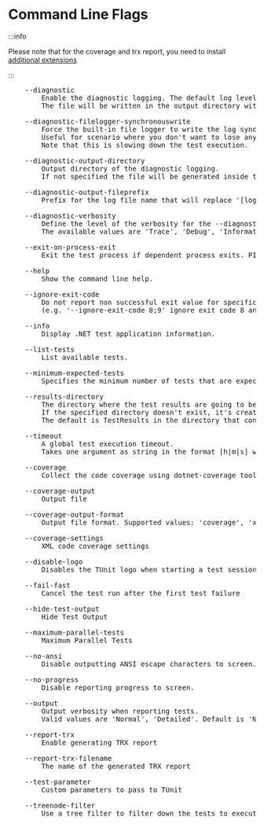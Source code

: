 # Command Line Flags

:::info

Please note that for the coverage and trx report, you need to install [additional extensions](../extensions/extensions.md)

:::

<pre>
    --diagnostic
        Enable the diagnostic logging. The default log level is 'Trace'.
        The file will be written in the output directory with the name log_[MMddHHssfff].diag

    --diagnostic-filelogger-synchronouswrite
        Force the built-in file logger to write the log synchronously.
        Useful for scenario where you don't want to lose any log (i.e. in case of crash).
        Note that this is slowing down the test execution.

    --diagnostic-output-directory
        Output directory of the diagnostic logging.
        If not specified the file will be generated inside the default 'TestResults' directory.

    --diagnostic-output-fileprefix
        Prefix for the log file name that will replace '[log]_.'

    --diagnostic-verbosity
        Define the level of the verbosity for the --diagnostic.
        The available values are 'Trace', 'Debug', 'Information', 'Warning', 'Error', and 'Critical'.

    --exit-on-process-exit
        Exit the test process if dependent process exits. PID must be provided.

    --help
        Show the command line help.

    --ignore-exit-code
        Do not report non successful exit value for specific exit codes
        (e.g. '--ignore-exit-code 8;9' ignore exit code 8 and 9 and will return 0 in these case)

    --info
        Display .NET test application information.

    --list-tests
        List available tests.

    --minimum-expected-tests
        Specifies the minimum number of tests that are expected to run.

    --results-directory
        The directory where the test results are going to be placed.
        If the specified directory doesn't exist, it's created.
        The default is TestResults in the directory that contains the test application.

    --timeout
        A global test execution timeout.
        Takes one argument as string in the format [h|m|s] where 'value' is float.

    --coverage
        Collect the code coverage using dotnet-coverage tool

    --coverage-output
        Output file

    --coverage-output-format
        Output file format. Supported values: 'coverage', 'xml' and 'cobertura'

    --coverage-settings
        XML code coverage settings

    --disable-logo
        Disables the TUnit logo when starting a test session

    --fail-fast
        Cancel the test run after the first test failure

    --hide-test-output
        Hide Test Output

    --maximum-parallel-tests
        Maximum Parallel Tests

    --no-ansi
        Disable outputting ANSI escape characters to screen.

    --no-progress
        Disable reporting progress to screen.

    --output
        Output verbosity when reporting tests.
        Valid values are 'Normal', 'Detailed'. Default is 'Normal'.

    --report-trx
        Enable generating TRX report

    --report-trx-filename
        The name of the generated TRX report

    --test-parameter
        Custom parameters to pass to TUnit

    --treenode-filter
        Use a tree filter to filter down the tests to execute
</pre>
